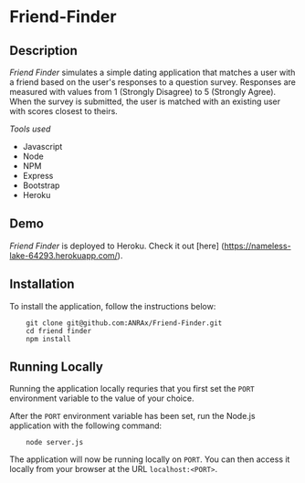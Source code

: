 # Friend-Finder

## Description

*Friend Finder* simulates a simple dating application that matches a user with a friend based on the user's responses to a question survey. Responses are measured with values from 1 (Strongly Disagree) to 5 (Strongly Agree). When the survey is submitted, the user is matched with an existing user with scores closest to theirs.

*Tools used*
* Javascript
* Node 
* NPM
* Express
* Bootstrap
* Heroku

## Demo

*Friend Finder* is deployed to Heroku. Check it out [here] (https://nameless-lake-64293.herokuapp.com/).

## Installation

To install the application, follow the instructions below: 

        git clone git@github.com:ANRAx/Friend-Finder.git
        cd friend finder
        npm install 

## Running Locally

Running the application locally requries that you first set the `PORT` environment variable to the value of your choice.

After the `PORT` environment variable has been set, run the Node.js application with the following command:

        node server.js

The application will now be running locally on `PORT`. You can then access it locally from your browser at the URL `localhost:<PORT>`.

